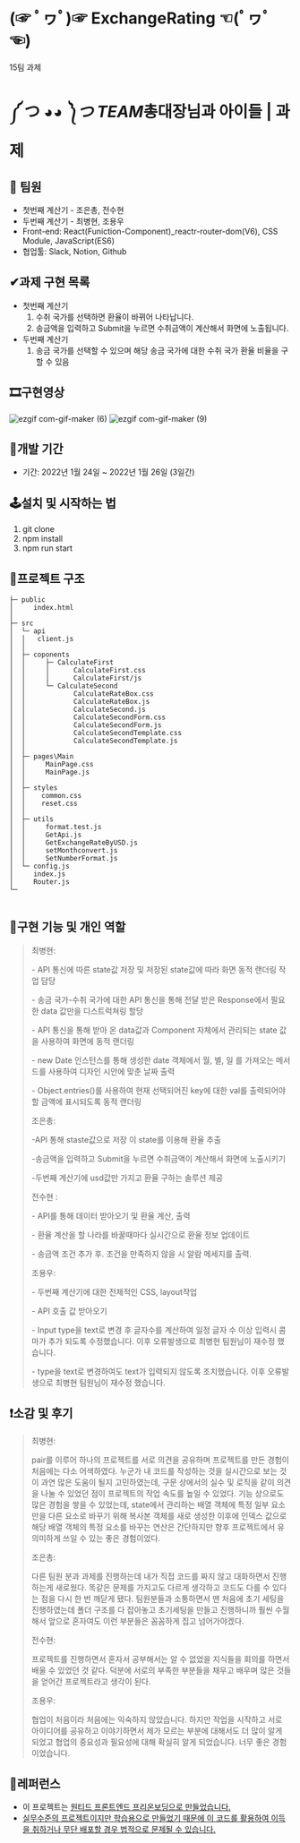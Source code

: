 # (☞ ﾟヮﾟ)☞ ExchangeRating ☜(ﾟヮﾟ ☜)

15팀 과제

# ༼ つ ◕*◕ ༽つ TEAM*총대장님과 아이들 | 과제

## 👫 팀원

- 첫번째 계산기 - 조은총, 전수현
- 두번째 계산기 - 최병현, 조용우
- Front-end: React(Funiction-Component)\_reactr-router-dom(V6), CSS Module, JavaScript(ES6)
- 협업툴: Slack, Notion, Github

## ✔과제 구현 목록

- 첫번째 계산기
  1. 수취 국가를 선택하면 환율이 바뀌어 나타납니다.
  2. 송금액을 입력하고 Submit을 누르면 수취금액이 계산해서 화면에 노출됩니다.
- 두번째 계산기
  1. 송금 국가를 선택할 수 있으며 해당 송금 국가에 대한 수취 국가 환율 비율을 구할 수 있음

## 🎞구현영상

![ezgif com-gif-maker (6)](https://user-images.githubusercontent.com/65222200/151019432-7eebd0b8-13b8-411a-bee3-ffd442c25cea.gif)
![ezgif com-gif-maker (9)](https://user-images.githubusercontent.com/65222200/151020591-307265d9-e456-4988-b225-df85d40d00e0.gif)

## 📆개발 기간

- 기간: 2022년 1월 24일 ~ 2022년 1월 26일 (3일간)

## 🕹설치 및 시작하는 법

1. git clone
2. npm install
3. npm run start

## 📃프로젝트 구조

```
├─ public
│     index.html
│
├─ src
│  └─ api
│  │   client.js
│  │
│  ├─ coponents
│  │     ├─ CalculateFirst
│  │     │      CalculateFirst.css
│  │     │      CalculateFirst/js
│  │     └─ CalculateSecond
│  │            CalculateRateBox.css
│  │            CalculateRateBox.js
│  │            CalculateSecond.js
│  │            CalculateSecondForm.css
│  │            CalculateSecondForm.js
│  │            CalculateSecondTemplate.css
│  │            CalculateSecondTemplate.js
│  │
│  ├─ pages\Main
│  │     MainPage.css
│  │     MainPage.js
│  │
│  ├─ styles
│  │    common.css
│  │    reset.css
│  │
│  ├─ utils
│  │     format.test.js
│  │     GetApi.js
│  │     GetExchangeRateByUSD.js
│  │     setMonthconvert.js
│  │     SetNumberFormat.js
│  └─ config.js
│     index.js
│     Router.js
└─


```

## 🔎구현 기능 및 개인 역할

> 최병현:
>
> \- API 통신에 따른 state값 저장 및 저장된 state값에 따라 화면 동적 랜더링 작업 담당
>
> \- 송금 국가-수취 국가에 대한 API 통신을 통해 전달 받은 Response에서 필요한 data 값만을 디스트럭쳐링 할당
>
> \- API 통신을 통해 받아 온 data값과 Component 자체에서 관리되는 state 값을 사용하여 화면에 동적 랜더링
>
> \- new Date 인스턴스를 통해 생성한 date 객체에서 월, 별, 일 를 가져오는 메서드를 사용하여 디자인 시안에 맞춘 날짜 출력
>
> \- Object.entries()를 사용하여 현재 선택되어진 key에 대한 val를 출력되어야 할 금액에 표시되도록 동적 랜더링
>
> 조은총:
>
> \-API 통해 staste값으로 저장 이 state를 이용해 환율 추출
>
> \-송금액을 입력하고 Submit을 누르면 수취금액이 계산해서 화면에 노출시키기
>
> \-두번째 계산기에 usd값만 가지고 환율 구하는 솔루션 제공
>
> 전수현 :
>
> \- API를 통해 데이터 받아오기 및 환율 계산, 출력
>
> \- 환율 계산을 할 나라를 바꿀때마다 실시간으로 환율 정보 업데이트
>
> \- 송금액 조건 추가 후. 조건을 만족하지 않을 시 알람 메세지를 출력.
>
> 조용우:
>
> \- 두번째 계산기에 대한 전체적인 CSS, layout작업
>
> \- API 호출 값 받아오기
>
> \- Input type을 text로 변경 후 글자수를 계산하여 일정 글자 수 이상 입력시 콤마가 추가 되도록 수정했습니다. 이후 오류발생으로 최병현 팀원님이 재수정 했습니다.
>
> \- type을 text로 변경하여도 text가 입력되지 않도록 조치했습니다. 이후 오류발생으로 최병현 팀원님이 재수정 했습니다.

## ❗소감 및 후기

> 최병현:
>
> pair를 이루어 하나의 프로젝트를 서로 의견을 공유하며 프로젝트를 만든 경험이 처음에는 다소 어색하였다. 누군가 내 코드를 작성하는 것을 실시간으로 보는 것이 과연 많은 도움이 될지 고민하였는데, 구문 상에서의 실수 및 로직을 같이 의견을 나눌 수 있었던 점이 프로젝트의 작업 속도를 높일 수 있었다. 기능 상으로도 많은 경험을 쌓을 수 있었는데, state에서 관리하는 배열 객체에 특정 일부 요소만을 다른 요소로 바꾸기 위해 복사본 객체를 새로 생성한 이후에 인덱스 값으로 해당 배열 객체의 특정 요소를 바꾸는 연산은 간단하지만 향후 프로젝트에서 유의미하게 쓰일 수 있는 좋은 경험이었다.
>
> 조은총:
>
> 다른 팀원 분과 과제를 진행하는데 내가 직접 코드를 짜지 않고 대화하면서 진행하는게 새로웠다. 똑같은 문제를 가지고도 다르게 생각하고 코드도 다를 수 있다는 점을 다시 한 번 깨닫게 됐다. 팀원분들과 소통하면서 맨 처음에 초기 세팅을 진행하였는데 폴더 구조를 다 잡아놓고 초기세팅을 만들고 진행하니까 훨씬 수월해서 앞으로 혼자여도 이런 부분들은 꼼꼼하게 집고 넘어가야겠다.
>
> 전수현:
>
> 프로젝트를 진행하면서 혼자서 공부해서는 알 수 없었을 지식들을 회의를 하면서 배울 수 있었던 것 같다. 덕분에 서로의 부족한 부분들을 채우고 배우며 많은 것들을 얻어간 프로젝트라고 생각이 된다.
>
> 조용우:
>
> 협업이 처음이라 처음에는 익숙하지 않았습니다. 하지만 작업을 시작하고 서로 아이디어를 공유하고 이야기하면서 제가 모르는 부분에 대해서도 더 많이 알게 되었고 협업의 중요성과 필요성에 대해 확실히 알게 되었습니다. 너무 좋은 경험이었습니다.

## 📕레퍼런스

- 이 프로젝트는 <u>[원티드 프론트엔드 프리온보딩](https://www.wanted.co.kr/events/pre_onboarding_course_6)으로 만들었습니다.
- 실무수준의 프로젝트이지만 학습용으로 만들었기 때문에 이 코드를 활용하여 이득을 취하거나 무단 배포할 경우 법적으로 문제될 수 있습니다.
